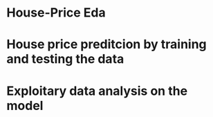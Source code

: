 # House-Price Eda
# House price preditcion by training and testing the data
# Exploitary data analysis on the model

